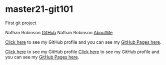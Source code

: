 # master21-git101
First git project

Nathan Robinson [GitHub](https://github.com/NathanRobinson11/)
Nathan Robinson [AboutMe](https://github.com/NathanRobinson11/)

[Click here](https://github.com/jennifer-carey) to see my GitHub profile and you can see my [GitHub Pages here](https://jennifer-carey.github.io/). 

[Click here](https://github.com/lisarawlings) to see my GitHub profile
[Click here](https://github.com/jennifer-carey) to see my GitHub profile and you can see my [GitHub Pages here](https://jennifer-carey.github.io/). 

